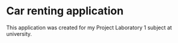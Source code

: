 # Car renting application

This application was created for my Project Laboratory 1 subject at university.
